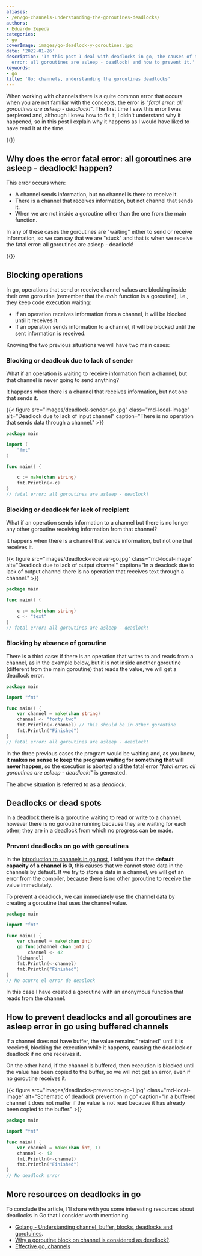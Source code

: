 ```yaml
---
aliases:
- /en/go-channels-understanding-the-goroutines-deadlocks/
authors:
- Eduardo Zepeda
categories:
- go
coverImage: images/go-deadlock-y-goroutines.jpg
date: '2022-01-26'
description: 'In this post I deal with deadlocks in go, the causes of the fatal error
  error: all goroutines are asleep - deadlock! and how to prevent it.'
keywords:
- go
title: 'Go: channels, understanding the goroutines deadlocks'
---
```


When working with channels there is a quite common error that occurs when you are not familiar with the concepts, the error is "_fatal error: all goroutines are asleep - deadlock!_". The first time I saw this error I was perplexed and, although I knew how to fix it, I didn't understand why it happened, so in this post I explain why it happens as I would have liked to have read it at the time.

{{<box link="/en/pages/go-programming-language-tutorial/" image="https://res.cloudinary.com/dwrscezd2/image/upload/v1717959563/Go_gopher_favicon_uzxa20.svg" type="info" message="Hey! did you know that I wrote a completely Free Go programming language tutorial?, click here to read it it">}}

## Why does the error fatal error: all goroutines are asleep - deadlock! happen?

This error occurs when:
- A channel sends information, but no channel is there to receive it.
- There is a channel that receives information, but not channel that sends it.
- When we are not inside a goroutine other than the one from the main function.

In any of these cases the goroutines are "waiting" either to send or receive information, so we can say that we are "stuck" and that is when we receive the fatal error: all goroutines are asleep - deadlock!

{{<ad>}}

## Blocking operations

In go, operations that send or receive channel values are blocking inside their own goroutine (remember that the _main_ function is a goroutine), i.e., they keep code execution waiting:

* If an operation receives information from a channel, it will be blocked until it receives it.
* If an operation sends information to a channel, it will be blocked until the sent information is received.

Knowing the two previous situations we will have two main cases:

### Blocking or deadlock due to lack of sender

What if an operation is waiting to receive information from a channel, but that channel is never going to send anything?

It happens when there is a channel that receives information, but not one that sends it.

{{< figure src="images/deadlock-sender-go.jpg" class="md-local-image" alt="Deadlock due to lack of input channel" caption="There is no operation that sends data through a channel." >}}

```go
package main

import (
    "fmt"
)

func main() {

    c := make(chan string)
    fmt.Println(<-c)
}
// fatal error: all goroutines are asleep - deadlock!
```

### Blocking or deadlock for lack of recipient

What if an operation sends information to a channel but there is no longer any other goroutine receiving information from that channel?

It happens when there is a channel that sends information, but not one that receives it.

{{< figure src="images/deadlock-receiver-go.jpg" class="md-local-image" alt="Deadlock due to lack of output channel" caption="In a deaclock due to lack of output channel there is no operation that receives text through a channel." >}}

```go
package main

func main() {

    c := make(chan string)
    c <- "text"
}
// fatal error: all goroutines are asleep - deadlock!
```

### Blocking by absence of goroutine

There is a third case: if there is an operation that writes to and reads from a channel, as in the example below, but it is not inside another goroutine (different from the main goroutine) that reads the value, we will get a deadlock error.

```go
package main

import "fmt"

func main() {
    var channel = make(chan string)
    channel <- "forty two"
    fmt.Println(<-channel) // This should be in other goroutine
    fmt.Println("Finished")
}
// fatal error: all goroutines are asleep - deadlock!
```

In the three previous cases the program would be waiting and, as you know, **it makes no sense to keep the program waiting for something that will never happen**, so the execution is aborted and the fatal error "_fatal error: all goroutines are asleep - deadlock!_" is generated.

The above situation is referred to as a *deadlock*.

## Deadlocks or dead spots

In a deadlock there is a goroutine waiting to read or write to a channel, however there is no goroutine running because they are waiting for each other; they are in a deadlock from which no progress can be made.

### Prevent deadlocks on go with goroutines

In the [introduction to channels in go post](/en/go/go-use-of-channels-to-communicate-goroutines/), I told you that the **default capacity of a channel is 0**, this causes that we cannot store data in the channels by default. If we try to store a data in a channel, we will get an error from the compiler, because there is no other goroutine to receive the value immediately.

To prevent a deadlock, we can immediately use the channel data by creating a goroutine that uses the channel value.

```go
package main

import "fmt"

func main() {
    var channel = make(chan int)
    go func(channel chan int) {
        channel <- 42
    }(channel)
    fmt.Println(<-channel)
    fmt.Println("Finished")
}
// No ocurre el error de deadlock
```

In this case I have created a goroutine with an anonymous function that reads from the channel.

## How to prevent deadlocks and all goroutines are asleep error in go using buffered channels

If a channel does not have buffer, the value remains "retained" until it is received, blocking the execution while it happens, causing the deadlock or deadlock if no one receives it.

On the other hand, if the channel is buffered, then execution is blocked until the value has been copied to the buffer, so we will not get an error, even if no goroutine receives it.

{{< figure src="images/deadlocks-prevencion-go-1.jpg" class="md-local-image" alt="Schematic of deadlock prevention in go" caption="In a buffered channel it does not matter if the value is not read because it has already been copied to the buffer." >}}

```go
package main

import "fmt"

func main() {
    var channel = make(chan int, 1)
    channel <- 42
    fmt.Println(<-channel)
    fmt.Println("Finished")
}
// No deadlock error
```

## More resources on deadlocks in go

To conclude the article, I'll share with you some interesting resources about deadlocks in Go that I consider worth mentioning.

* [Golang - Understanding channel, buffer, blocks, deadlocks and gorotuines](https://gist.github.com/YumaInaura/8d52e73dac7dc361745bf568c3c4ba37).
* [Why a goroutine block on channel is considered as deadlock?](https://stackoverflow.com/questions/61759204/why-a-go-routine-block-on-channel-is-considered-as-deadlock).
* [Effective go, channels](https://go.dev/doc/effective_go#channels)